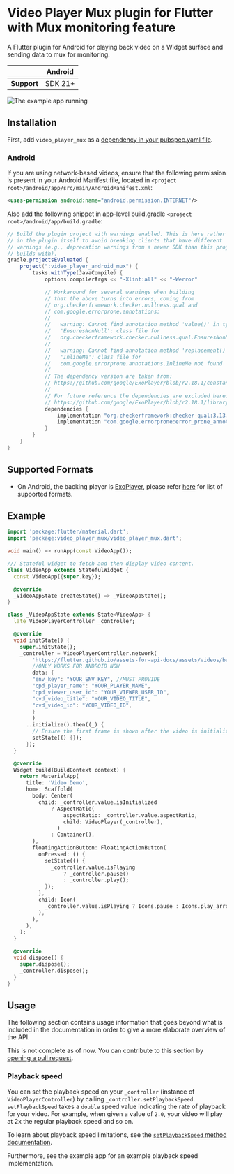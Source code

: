 <?code-excerpt path-base="excerpts/packages/video_player_mux_example"?>

# Video Player Mux plugin for Flutter with Mux monitoring feature



A Flutter plugin for Android for playing back video on a Widget surface and sending data to mux for monitoring.

|             | Android |
|-------------|---------|
| **Support** | SDK 21+ |

![The example app running](https://github.com/hungryemon/video_player_mux/tree/master/doc/demo_ipod.gif?raw=true)

## Installation

First, add `video_player_mux` as a [dependency in your pubspec.yaml file](https://flutter.dev/using-packages/).


### Android

If you are using network-based videos, ensure that the following permission is present in your
Android Manifest file, located in `<project root>/android/app/src/main/AndroidManifest.xml`:

```xml
<uses-permission android:name="android.permission.INTERNET"/>
```

Also add the following snippet in app-level build.gradle `<project root>/android/app/build.gradle`:
```gradle
// Build the plugin project with warnings enabled. This is here rather than
// in the plugin itself to avoid breaking clients that have different
// warnings (e.g., deprecation warnings from a newer SDK than this project
// builds with).
gradle.projectsEvaluated {
    project(":video_player_android_mux") {
        tasks.withType(JavaCompile) {
            options.compilerArgs << "-Xlint:all" << "-Werror"

            // Workaround for several warnings when building
            // that the above turns into errors, coming from
            // org.checkerframework.checker.nullness.qual and 
            // com.google.errorprone.annotations:
            // 
            //   warning: Cannot find annotation method 'value()' in type
            //   'EnsuresNonNull': class file for
            //   org.checkerframework.checker.nullness.qual.EnsuresNonNull not found
            //
            //   warning: Cannot find annotation method 'replacement()' in type
            //   'InlineMe': class file for
            //   com.google.errorprone.annotations.InlineMe not found
            //
            // The dependency version are taken from:
            // https://github.com/google/ExoPlayer/blob/r2.18.1/constants.gradle
            //
            // For future reference the dependencies are excluded here:
            // https://github.com/google/ExoPlayer/blob/r2.18.1/library/common/build.gradle#L33-L34
            dependencies {
                implementation "org.checkerframework:checker-qual:3.13.0"
                implementation "com.google.errorprone:error_prone_annotations:2.10.0"
            }
        }
    }
}
```

## Supported Formats

- On Android, the backing player is [ExoPlayer](https://google.github.io/ExoPlayer/),
  please refer [here](https://google.github.io/ExoPlayer/supported-formats.html) for list of supported formats.

## Example

<?code-excerpt "basic.dart (basic-example)"?>
```dart
import 'package:flutter/material.dart';
import 'package:video_player_mux/video_player_mux.dart';

void main() => runApp(const VideoApp());

/// Stateful widget to fetch and then display video content.
class VideoApp extends StatefulWidget {
  const VideoApp({super.key});

  @override
  _VideoAppState createState() => _VideoAppState();
}

class _VideoAppState extends State<VideoApp> {
  late VideoPlayerController _controller;

  @override
  void initState() {
    super.initState();
    _controller = VideoPlayerController.network(
        'https://flutter.github.io/assets-for-api-docs/assets/videos/bee.mp4',
        //ONLY WORKS FOR ANDROID NOW
        data: {
        "env_key": "YOUR_ENV_KEY", //MUST PROVIDE
        "cpd_player_name": "YOUR_PLAYER_NAME",
        "cpd_viewer_user_id": "YOUR_VIEWER_USER_ID",
        "cvd_video_title": "YOUR_VIDEO_TITLE",
        "cvd_video_id": "YOUR_VIDEO_ID",
        }
        )
      ..initialize().then((_) {
        // Ensure the first frame is shown after the video is initialized, even before the play button has been pressed.
        setState(() {});
      });
  }

  @override
  Widget build(BuildContext context) {
    return MaterialApp(
      title: 'Video Demo',
      home: Scaffold(
        body: Center(
          child: _controller.value.isInitialized
              ? AspectRatio(
                  aspectRatio: _controller.value.aspectRatio,
                  child: VideoPlayer(_controller),
                )
              : Container(),
        ),
        floatingActionButton: FloatingActionButton(
          onPressed: () {
            setState(() {
              _controller.value.isPlaying
                  ? _controller.pause()
                  : _controller.play();
            });
          },
          child: Icon(
            _controller.value.isPlaying ? Icons.pause : Icons.play_arrow,
          ),
        ),
      ),
    );
  }

  @override
  void dispose() {
    super.dispose();
    _controller.dispose();
  }
}
```

## Usage

The following section contains usage information that goes beyond what is included in the
documentation in order to give a more elaborate overview of the API.

This is not complete as of now. You can contribute to this section by [opening a pull request](https://github.com/flutter/packages/pulls).

### Playback speed

You can set the playback speed on your `_controller` (instance of `VideoPlayerController`) by
calling `_controller.setPlaybackSpeed`. `setPlaybackSpeed` takes a `double` speed value indicating
the rate of playback for your video.
For example, when given a value of `2.0`, your video will play at 2x the regular playback speed
and so on.

To learn about playback speed limitations, see the [`setPlaybackSpeed` method documentation](https://pub.dev/documentation/video_player/latest/video_player/VideoPlayerController/setPlaybackSpeed.html).

Furthermore, see the example app for an example playback speed implementation.
